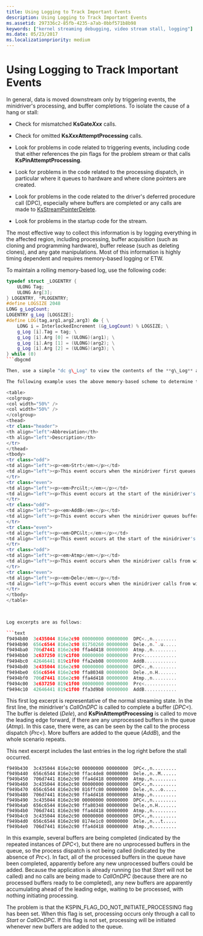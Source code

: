```yaml
---
title: Using Logging to Track Important Events
description: Using Logging to Track Important Events
ms.assetid: 297336c2-85fb-4235-a7ab-0bbf571b8b98
keywords: ["kernel streaming debugging, video stream stall, logging"]
ms.date: 05/23/2017
ms.localizationpriority: medium
---
```


# Using Logging to Track Important Events


In general, data is moved downstream only by triggering events, the minidriver's processing, and buffer completions. To isolate the cause of a hang or stall:

- Check for mismatched **KsGate<em>Xxx</em>** calls.

- Check for omitted **Ks*Xxx*AttemptProcessing** calls.

- Look for problems in code related to triggering events, including code that either references the pin flags for the problem stream or that calls **KsPinAttemptProcessing**.

- Look for problems in the code related to the processing dispatch, in particular where it queues to hardware and where clone pointers are created.

- Look for problems in the code related to the driver's deferred procedure call (DPC), especially where buffers are completed or any calls are made to [KsStreamPointerDelete](https://go.microsoft.com/fwlink/p/?linkid=56550).

- Look for problems in the startup code for the stream.

The most effective way to collect this information is by logging everything in the affected region, including processing, buffer acquisition (such as cloning and programming hardware), buffer release (such as deleting clones), and any gate manipulations. Most of this information is highly timing dependent and requires memory-based logging or ETW.

To maintain a rolling memory-based log, use the following code:

```cpp
typedef struct _LOGENTRY {
    ULONG Tag;
    ULONG Arg[3];
} LOGENTRY, *PLOGENTRY;
#define LOGSIZE 2048
LONG g_LogCount;
LOGENTRY g_Log [LOGSIZE];
#define LOG(tag,arg1,arg2,arg3) do { \
    LONG i = InterlockedIncrement (&g_LogCount) % LOGSIZE; \
    g_Log [i].Tag = tag; \
    g_Log [i].Arg [0] = (ULONG)(arg1); \
    g_Log [i].Arg [1] = (ULONG)(arg2); \
    g_Log [i].Arg [2] = (ULONG)(arg3); \
} while (0)
```dbgcmd

Then, use a simple "dc g\_Log" to view the contents of the **g\_Log** array in the debugger.

The following example uses the above memory-based scheme to determine the cause of a processing stall. Output is from an AVStream streaming scenario in graphedt. The following minidriver events were logged:

<table>
<colgroup>
<col width="50%" />
<col width="50%" />
</colgroup>
<thead>
<tr class="header">
<th align="left">Abbreviation</th>
<th align="left">Description</th>
</tr>
</thead>
<tbody>
<tr class="odd">
<td align="left"><p><em>Strt</em></p></td>
<td align="left"><p>This event occurs when the minidriver first queues buffers for the device from within the minidriver's <em>Start</em> dispatch.</p></td>
</tr>
<tr class="even">
<td align="left"><p><em>Prc&lt;</em></p></td>
<td align="left"><p>This event occurs at the start of the minidriver's <em>Process</em> dispatch.</p></td>
</tr>
<tr class="odd">
<td align="left"><p><em>AddB</em></p></td>
<td align="left"><p>This event occurs when the minidriver queues buffers to the device from within its <em>Process</em> dispatch.</p></td>
</tr>
<tr class="even">
<td align="left"><p><em>DPC&lt;</em></p></td>
<td align="left"><p>This event occurs at the start of the minidriver's <em>CallOnDPC</em>. It indicates buffer completion.</p></td>
</tr>
<tr class="odd">
<td align="left"><p><em>Atmp</em></p></td>
<td align="left"><p>This event occurs when the minidriver calls from within the DPC to <strong>KsPinAttemptProcessing</strong>.</p></td>
</tr>
<tr class="even">
<td align="left"><p><em>Dele</em></p></td>
<td align="left"><p>This event occurs when the minidriver calls from within the DPC to delete a clone stream pointer.</p></td>
</tr>
</tbody>
</table>

 

Log excerpts are as follows:

```text
f9494b80  3c435044 816e2c90 00000000 00000000  DPC<.,n.........
f9494b90  656c6544 816e2c90 81750260 00000000  Dele.,n.`.u.....
f9494ba0  706d7441 816e2c90 ffa4d418 00000000  Atmp.,n.........
f9494bb0  3c637250 819c1f00 00000000 00000000  Prc<............
f9494bc0  42646441 819c1f00 ffa2eb08 00000000  AddB............
f9494bd0  3c435044 816e2c90 00000000 00000000  DPC<.,n.........
f9494be0  656c6544 816e2c90 ffa80348 00000000  Dele.,n.H.......
f9494bf0  706d7441 816e2c90 ffa4d418 00000000  Atmp.,n.........
f9494c00  3c637250 819c1f00 00000000 00000000  Prc<............
f9494c10  42646441 819c1f00 ffa3d9b8 00000000  AddB............
```

This first log excerpt is representative of the normal streaming state. In the first line, the minidriver's *CallOnDPC* is called to complete a buffer (*DPC&lt;*). The buffer is deleted (*Dele*), and **KsPinAttemptProcessing** is called to move the leading edge forward, if there are any unprocessed buffers in the queue (*Atmp*). In this case, there were, as can be seen by the call to the process dispatch (*Prc&lt;*). More buffers are added to the queue (*AddB*), and the whole scenario repeats.

This next excerpt includes the last entries in the log right before the stall occurred.

```text
f949b430  3c435044 816e2c90 00000000 00000000  DPC<.,n.........
f949b440  656c6544 816e2c90 ffac4de8 00000000  Dele.,n..M......
f949b450  706d7441 816e2c90 ffa4d418 00000000  Atmp.,n.........
f949b460  3c435044 816e2c90 00000000 00000000  DPC<.,n.........
f949b470  656c6544 816e2c90 816ffc80 00000000  Dele.,n...o.....
f949b480  706d7441 816e2c90 ffa4d418 00000000  Atmp.,n.........
f949b490  3c435044 816e2c90 00000000 00000000  DPC<.,n.........
f949b4a0  656c6544 816e2c90 ffa80348 00000000  Dele.,n.H.......
f949b4b0  706d7441 816e2c90 ffa4d418 00000000  Atmp.,n.........
f949b4c0  3c435044 816e2c90 00000000 00000000  DPC<.,n.........
f949b4d0  656c6544 816e2c90 8174e1c0 00000000  Dele.,n...t.....
f949b4e0  706d7441 816e2c90 ffa4d418 00000000  Atmp.,n.........
```

In this example, several buffers are being completed (indicated by the repeated instances of *DPC&lt;*), but there are no unprocessed buffers in the queue, so the process dispatch is not being called (indicated by the absence of *Prc&lt;*). In fact, all of the processed buffers in the queue have been completed, apparently before any new unprocessed buffers could be added. Because the application is already running (so that *Start* will not be called) and no calls are being made to *CallOnDPC* (because there are no processed buffers ready to be completed), any new buffers are apparently accumulating ahead of the leading edge, waiting to be processed, with nothing initiating processing.

The problem is that the KSPIN\_FLAG\_DO\_NOT\_INITIATE\_PROCESSING flag has been set. When this flag is set, processing occurs only through a call to *Start* or *CallOnDPC*. If this flag is not set, processing will be initiated whenever new buffers are added to the queue.

 

 






